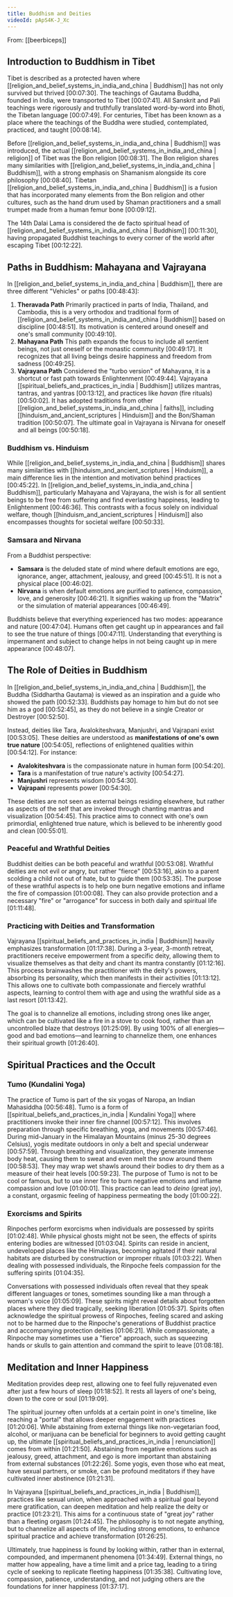 ```yaml
---
title: Buddhism and Deities
videoId: pApS4K-J_Xc
---
```


From: [[beerbiceps]] <br/> 

## Introduction to Buddhism in Tibet

Tibet is described as a protected haven where [[religion_and_belief_systems_in_india_and_china | Buddhism]] has not only survived but thrived [00:07:30]. The teachings of Gautama Buddha, founded in India, were transported to Tibet [00:07:41]. All Sanskrit and Pali teachings were rigorously and truthfully translated word-by-word into Bhoti, the Tibetan language [00:07:49]. For centuries, Tibet has been known as a place where the teachings of the Buddha were studied, contemplated, practiced, and taught [00:08:14].

Before [[religion_and_belief_systems_in_india_and_china | Buddhism]] was introduced, the actual [[religion_and_belief_systems_in_india_and_china | religion]] of Tibet was the Bon religion [00:08:31]. The Bon religion shares many similarities with [[religion_and_belief_systems_in_india_and_china | Buddhism]], with a strong emphasis on Shamanism alongside its core philosophy [00:08:40]. Tibetan [[religion_and_belief_systems_in_india_and_china | Buddhism]] is a fusion that has incorporated many elements from the Bon religion and other cultures, such as the hand drum used by Shaman practitioners and a small trumpet made from a human femur bone [00:09:12].

The 14th Dalai Lama is considered the de facto spiritual head of [[religion_and_belief_systems_in_india_and_china | Buddhism]] [00:11:30], having propagated Buddhist teachings to every corner of the world after escaping Tibet [00:12:22].

## Paths in Buddhism: Mahayana and Vajrayana

In [[religion_and_belief_systems_in_india_and_china | Buddhism]], there are three different "Vehicles" or paths [00:48:43]:
1.  **Theravada Path** Primarily practiced in parts of India, Thailand, and Cambodia, this is a very orthodox and traditional form of [[religion_and_belief_systems_in_india_and_china | Buddhism]] based on discipline [00:48:51]. Its motivation is centered around oneself and one's small community [00:49:10].
2.  **Mahayana Path** This path expands the focus to include all sentient beings, not just oneself or the monastic community [00:49:17]. It recognizes that all living beings desire happiness and freedom from sadness [00:49:25].
3.  **Vajrayana Path** Considered the "turbo version" of Mahayana, it is a shortcut or fast path towards Enlightenment [00:49:44]. Vajrayana [[spiritual_beliefs_and_practices_in_india | Buddhism]] utilizes mantras, tantras, and yantras [00:13:12], and practices like *havan* (fire rituals) [00:50:02]. It has adopted traditions from other [[religion_and_belief_systems_in_india_and_china | faiths]], including [[hinduism_and_ancient_scriptures | Hinduism]] and the Bon/Shaman tradition [00:50:07]. The ultimate goal in Vajrayana is Nirvana for oneself and all beings [00:50:18].

### Buddhism vs. Hinduism

While [[religion_and_belief_systems_in_india_and_china | Buddhism]] shares many similarities with [[hinduism_and_ancient_scriptures | Hinduism]], a main difference lies in the intention and motivation behind practices [00:45:22]. In [[religion_and_belief_systems_in_india_and_china | Buddhism]], particularly Mahayana and Vajrayana, the wish is for all sentient beings to be free from suffering and find everlasting happiness, leading to Enlightenment [00:46:36]. This contrasts with a focus solely on individual welfare, though [[hinduism_and_ancient_scriptures | Hinduism]] also encompasses thoughts for societal welfare [00:50:33].

### Samsara and Nirvana

From a Buddhist perspective:
*   **Samsara** is the deluded state of mind where default emotions are ego, ignorance, anger, attachment, jealousy, and greed [00:45:51]. It is not a physical place [00:46:02].
*   **Nirvana** is when default emotions are purified to patience, compassion, love, and generosity [00:46:21]. It signifies waking up from the "Matrix" or the simulation of material appearances [00:46:49].

Buddhists believe that everything experienced has two modes: appearance and nature [00:47:04]. Humans often get caught up in appearances and fail to see the true nature of things [00:47:11]. Understanding that everything is impermanent and subject to change helps in not being caught up in mere appearance [00:48:07].

## The Role of Deities in Buddhism

In [[religion_and_belief_systems_in_india_and_china | Buddhism]], the Buddha (Siddhartha Gautama) is viewed as an inspiration and a guide who showed the path [00:52:33]. Buddhists pay homage to him but do not see him as a god [00:52:45], as they do not believe in a single Creator or Destroyer [00:52:50].

Instead, deities like Tara, Avalokiteshvara, Manjushri, and Vajrapani exist [00:53:05]. These deities are understood as **manifestations of one's own true nature** [00:54:05], reflections of enlightened qualities within [00:54:12]. For instance:
*   **Avalokiteshvara** is the compassionate nature in human form [00:54:20].
*   **Tara** is a manifestation of true nature's activity [00:54:27].
*   **Manjushri** represents wisdom [00:54:30].
*   **Vajrapani** represents power [00:54:30].

These deities are not seen as external beings residing elsewhere, but rather as aspects of the self that are invoked through chanting mantras and visualization [00:54:45]. This practice aims to connect with one's own primordial, enlightened true nature, which is believed to be inherently good and clean [00:55:01].

### Peaceful and Wrathful Deities

Buddhist deities can be both peaceful and wrathful [00:53:08]. Wrathful deities are not evil or angry, but rather "fierce" [00:53:16], akin to a parent scolding a child not out of hate, but to guide them [00:53:35]. The purpose of these wrathful aspects is to help one burn negative emotions and inflame the fire of compassion [01:00:08]. They can also provide protection and a necessary "fire" or "arrogance" for success in both daily and spiritual life [01:11:48].

### Practicing with Deities and Transformation

Vajrayana [[spiritual_beliefs_and_practices_in_india | Buddhism]] heavily emphasizes transformation [01:17:38]. During a 3-year, 3-month retreat, practitioners receive empowerment from a specific deity, allowing them to visualize themselves as that deity and chant its mantra constantly [01:12:16]. This process brainwashes the practitioner with the deity's powers, absorbing its personality, which then manifests in their activities [01:13:12]. This allows one to cultivate both compassionate and fiercely wrathful aspects, learning to control them with age and using the wrathful side as a last resort [01:13:42].

The goal is to channelize all emotions, including strong ones like anger, which can be cultivated like a fire in a stove to cook food, rather than an uncontrolled blaze that destroys [01:25:09]. By using 100% of all energies—good and bad emotions—and learning to channelize them, one enhances their spiritual growth [01:26:40].

## Spiritual Practices and the Occult

### Tumo (Kundalini Yoga)

The practice of Tumo is part of the six yogas of Naropa, an Indian Mahasiddha [00:56:48]. Tumo is a form of [[spiritual_beliefs_and_practices_in_india | Kundalini Yoga]] where practitioners invoke their inner fire channel [00:57:12]. This involves preparation through specific breathing, yoga, and movements [00:57:46]. During mid-January in the Himalayan Mountains (minus 25-30 degrees Celsius), yogis meditate outdoors in only a belt and special underwear [00:57:59]. Through breathing and visualization, they generate immense body heat, causing them to sweat and even melt the snow around them [00:58:53]. They may wrap wet shawls around their bodies to dry them as a measure of their heat levels [00:59:23]. The purpose of Tumo is not to be cool or famous, but to use inner fire to burn negative emotions and inflame compassion and love [01:00:01]. This practice can lead to *deino* (great joy), a constant, orgasmic feeling of happiness permeating the body [01:00:22].

### Exorcisms and Spirits

Rinpoches perform exorcisms when individuals are possessed by spirits [01:02:48]. While physical ghosts might not be seen, the effects of spirits entering bodies are witnessed [01:03:04]. Spirits can reside in ancient, undeveloped places like the Himalayas, becoming agitated if their natural habitats are disturbed by construction or improper rituals [01:03:22]. When dealing with possessed individuals, the Rinpoche feels compassion for the suffering spirits [01:04:35].

Conversations with possessed individuals often reveal that they speak different languages or tones, sometimes sounding like a man through a woman's voice [01:05:09]. These spirits might reveal details about forgotten places where they died tragically, seeking liberation [01:05:37]. Spirits often acknowledge the spiritual prowess of Rinpoches, feeling scared and asking not to be harmed due to the Rinpoche's generations of Buddhist practice and accompanying protection deities [01:06:21]. While compassionate, a Rinpoche may sometimes use a "fierce" approach, such as squeezing hands or skulls to gain attention and command the spirit to leave [01:08:18].

## Meditation and Inner Happiness

Meditation provides deep rest, allowing one to feel fully rejuvenated even after just a few hours of sleep [01:18:52]. It rests all layers of one's being, down to the core or soul [01:19:09].

The spiritual journey often unfolds at a certain point in one's timeline, like reaching a "portal" that allows deeper engagement with practices [01:20:06]. While abstaining from external things like non-vegetarian food, alcohol, or marijuana can be beneficial for beginners to avoid getting caught up, the ultimate [[spiritual_beliefs_and_practices_in_india | renunciation]] comes from within [01:21:50]. Abstaining from negative emotions such as jealousy, greed, attachment, and ego is more important than abstaining from external substances [01:22:26]. Some yogis, even those who eat meat, have sexual partners, or smoke, can be profound meditators if they have cultivated inner abstinence [01:21:31].

In Vajrayana [[spiritual_beliefs_and_practices_in_india | Buddhism]], practices like sexual union, when approached with a spiritual goal beyond mere gratification, can deepen meditation and help realize the deity or practice [01:23:21]. This aims for a continuous state of "great joy" rather than a fleeting orgasm [01:24:45]. The philosophy is to not negate anything, but to channelize all aspects of life, including strong emotions, to enhance spiritual practice and achieve transformation [01:26:25].

Ultimately, true happiness is found by looking within, rather than in external, compounded, and impermanent phenomena [01:34:49]. External things, no matter how appealing, have a time limit and a price tag, leading to a tiring cycle of seeking to replicate fleeting happiness [01:35:38]. Cultivating love, compassion, patience, understanding, and not judging others are the foundations for inner happiness [01:37:17].